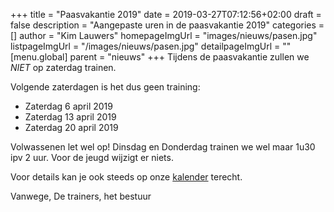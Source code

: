 +++
title = "Paasvakantie 2019"
date = 2019-03-27T07:12:56+02:00
draft = false
description = "Aangepaste uren in de paasvakantie 2019"
categories = []
author = "Kim Lauwers"
homepageImgUrl = "images/nieuws/pasen.jpg"
listpageImgUrl = "/images/nieuws/pasen.jpg"
detailpageImgUrl = ""
[menu.global]
    parent = "nieuws"
+++
Tijdens de paasvakantie zullen we *NIET* op zaterdag trainen.

Volgende zaterdagen is het dus geen training:
* Zaterdag 6 april 2019          
* Zaterdag 13 april 2019        
* Zaterdag 20 april 2019        


Volwassenen let wel op! Dinsdag en Donderdag trainen we wel maar 1u30 ipv 2 uur. Voor de jeugd wijzigt er niets.

Voor details kan je ook steeds op onze [kalender](https://www.jujitsukeerbergen.be/kalender) terecht.

Vanwege,
De trainers, het bestuur